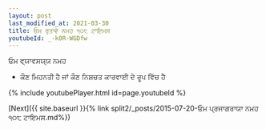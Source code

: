 ```yaml
---
layout: post
last_modified_at: 2021-03-30
title: ਓਮ ਰੁਤਾਵੇ ਨਮਹ ੧੦੮ ਟਾਇਮਸ
youtubeId: _-k0R-WGDfw
---
```

 
 
 ਓਮ ਵ੍ਯਾਵਸਯ੍ਯ ਨਮਹ  
 
 -  ਕੌਣ ਮਿਹਨਤੀ ਹੈ ਜਾਂ ਕੌਣ ਨਿਸ਼ਚਤ ਕਾਰਵਾਈ ਦੇ ਰੂਪ ਵਿੱਚ ਹੈ 
 
  
 
  
 
 
 
 
 
 


{% include youtubePlayer.html id=page.youtubeId %}
 
[Next]({{ site.baseurl }}{% link  split2/_posts/2015-07-20-ਓਮ ਪ੍ਰਜਾਗਰਾਯਾ ਨਮਹ ੧੦੮ ਟਾਇਮਸ.md%})
 
